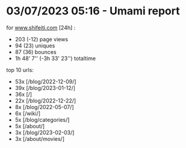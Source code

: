 # 03/07/2023 05:16 - Umami report
for www.shifeiti.com [24h] :

 - 203 (-12) page views
 - 94 (23) uniques
 - 87 (36) bounces
 - 1h 48' 7'' (-3h 33' 23'') totaltime


top 10 urls:
 - 53x [/blog/2022-12-09/]
 - 39x [/blog/2023-01-12/]
 - 36x [/]
 - 22x [/blog/2022-12-22/]
 - 8x [/blog/2022-05-07/]
 - 6x [/wiki/]
 - 5x [/blog/categories/]
 - 5x [/about/]
 - 3x [/blog/2023-02-03/]
 - 3x [/about/movies/]


